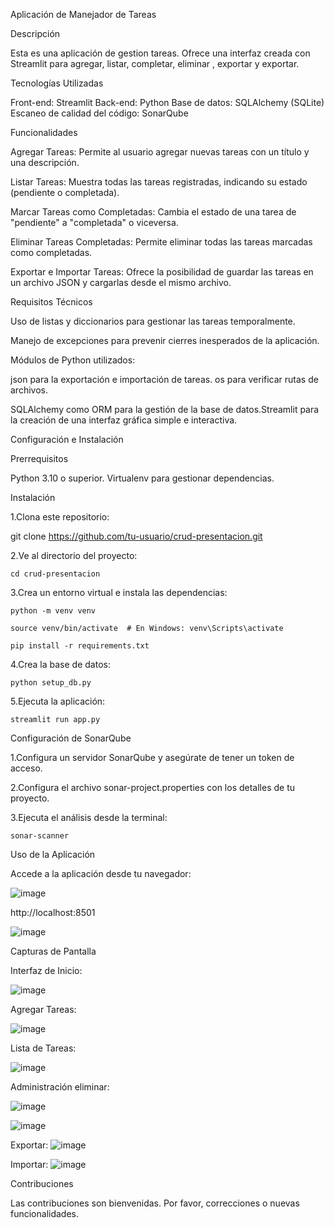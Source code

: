 Aplicación de Manejador de Tareas

Descripción

Esta es una aplicación de gestion tareas. Ofrece una interfaz creada con Streamlit para agregar, listar, completar, eliminar , exportar y exportar.

Tecnologías Utilizadas

Front-end: Streamlit
Back-end: Python
Base de datos: SQLAlchemy (SQLite)
Escaneo de calidad del código: SonarQube

Funcionalidades

Agregar Tareas:
Permite al usuario agregar nuevas tareas con un título y una descripción.

Listar Tareas:
Muestra todas las tareas registradas, indicando su estado (pendiente o completada).

Marcar Tareas como Completadas:
Cambia el estado de una tarea de "pendiente" a "completada" o viceversa.

Eliminar Tareas Completadas:
Permite eliminar todas las tareas marcadas como completadas.

Exportar e Importar Tareas:
Ofrece la posibilidad de guardar las tareas en un archivo JSON y cargarlas desde el mismo archivo.

Requisitos Técnicos

Uso de listas y diccionarios para gestionar las tareas temporalmente.

Manejo de excepciones para prevenir cierres inesperados de la aplicación.

Módulos de Python utilizados:

json para la exportación e importación de tareas.
os para verificar rutas de archivos.

SQLAlchemy como ORM para la gestión de la base de datos.Streamlit para la creación de una interfaz gráfica simple e interactiva.

Configuración e Instalación

Prerrequisitos

Python 3.10 o superior.
Virtualenv para gestionar dependencias.

Instalación

1.Clona este repositorio:

git clone https://github.com/tu-usuario/crud-presentacion.git

2.Ve al directorio del proyecto:

    cd crud-presentacion
    
3.Crea un entorno virtual e instala las dependencias:

    python -m venv venv
    
    source venv/bin/activate  # En Windows: venv\Scripts\activate
    
    pip install -r requirements.txt
    
4.Crea la base de datos:

    python setup_db.py
    
5.Ejecuta la aplicación:

    streamlit run app.py

Configuración de SonarQube

1.Configura un servidor SonarQube y asegúrate de tener un token de acceso.

2.Configura el archivo sonar-project.properties con los detalles de tu proyecto.

3.Ejecuta el análisis desde la terminal:

    sonar-scanner

Uso de la Aplicación

Accede a la aplicación desde tu navegador:

  ![image](https://github.com/user-attachments/assets/738dc469-e76a-4439-8657-d452571ffc16)

  http://localhost:8501
  
  ![image](https://github.com/user-attachments/assets/9b9f2947-7ef4-4c86-a686-68e0bd684815)

Capturas de Pantalla

Interfaz de Inicio: 

![image](https://github.com/user-attachments/assets/687ae1c8-6486-497f-b18a-76896b623a4a)

Agregar Tareas: 

![image](https://github.com/user-attachments/assets/06f7fedc-49fa-42b4-97f9-4167cd43e814)

Lista de Tareas: 

![image](https://github.com/user-attachments/assets/eb94cefb-9bbb-4aae-9284-ad9fbac7d9d2)

Administración eliminar: 

![image](https://github.com/user-attachments/assets/525c9b37-3c69-4c80-a8ba-38dd3f902b8e)

![image](https://github.com/user-attachments/assets/04e3f6cb-3012-4f6b-8e51-e31b0d01af80)

Exportar: ![image](https://github.com/user-attachments/assets/fcea312f-35d6-42b7-9a50-783662e44213)

Importar: ![image](https://github.com/user-attachments/assets/c0bf63c3-4dcf-4817-9185-33e5948392e7)

Contribuciones

Las contribuciones son bienvenidas. Por favor, correcciones o nuevas funcionalidades.








